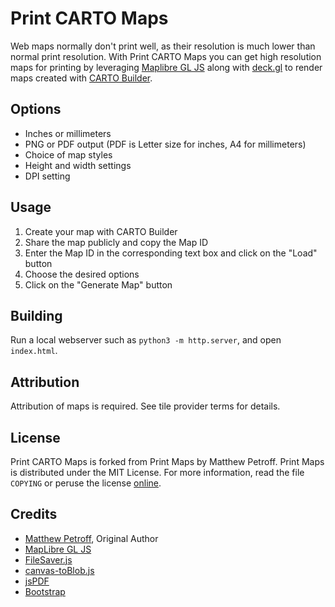 # Print CARTO Maps

Web maps normally don't print well, as their resolution is much lower than
normal print resolution. With Print CARTO Maps you can get
high resolution maps for printing by leveraging 
[Maplibre GL JS](https://github.com/maplibre/maplibre-gl-js) along with 
[deck.gl](https://deck.gl) to render maps created with 
[CARTO Builder](https://carto.com/builder/).

## Options

* Inches or millimeters
* PNG or PDF output (PDF is Letter size for inches, A4 for millimeters)
* Choice of map styles
* Height and width settings
* DPI setting

## Usage

1. Create your map with CARTO Builder
2. Share the map publicly and copy the Map ID
3. Enter the Map ID in the corresponding text box and click on the "Load" button
4. Choose the desired options
5. Click on the "Generate Map" button

## Building

Run a local webserver such as `python3 -m http.server`, and open `index.html`.

## Attribution

Attribution of maps is required. See tile provider terms for details.

## License

Print CARTO Maps is forked from Print Maps by Matthew Petroff. 
Print Maps is distributed under the MIT License. For more information, read the
file `COPYING` or peruse the license
[online](https://github.com/mpetroff/print-maps/blob/master/COPYING).

## Credits

* [Matthew Petroff](http://mpetroff.net/), Original Author
* [MapLibre GL JS](https://github.com/maplibre/maplibre-gl-js)
* [FileSaver.js](https://github.com/eligrey/FileSaver.js/)
* [canvas-toBlob.js](https://github.com/eligrey/canvas-toBlob.js)
* [jsPDF](https://github.com/MrRio/jsPDF)
* [Bootstrap](http://getbootstrap.com/)
